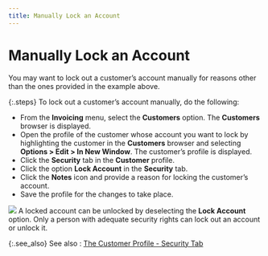 ```yaml
---
title: Manually Lock an Account
---
```


# Manually Lock an Account


You may want to lock out a customer’s account manually for reasons other  than the ones provided in the example above.


{:.steps}
To lock  out a customer’s account manually, do the following:

- From the **Invoicing** menu, select the **Customers**  option. The **Customers** browser  is displayed.
- Open the profile  of the customer whose account you want to lock by highlighting the customer  in the **Customers** browser and selecting **Options &gt; Edit &gt; In New Window**.  The customer’s profile is displayed.
- Click the **Security** tab in the **Customer**  profile.
- Click the option  **Lock Account** in the **Security**  tab.
- Click the **Notes** icon and provide a reason for  locking the customer’s account.
- Save the profile  for the changes to take place.



![]({{site.mc_baseurl}}/img/note.gif) A locked  account can be unlocked by deselecting  the **Lock Account** option. Only  a person with adequate security rights can lock out an account or unlock  it.


{:.see_also}
See also
: [The  Customer Profile - Security Tab]({{site.mc_baseurl}}/creating-a-customer/the-customer-profile-security/the_customer_profile_security.html)
